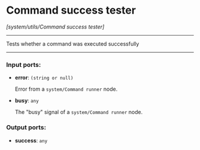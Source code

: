 # Command success tester

_[system/utils/Command success tester]_

---

Tests whether a command was executed successfully  

---

### Input ports:

* __error__: ` (string or null) `

    Error from a `system/Command runner` node.


* __busy__: ` any `

    The "busy" signal of a `system/Command runner` node.

### Output ports:

* __success__: ` any `

